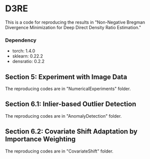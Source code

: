 # D3RE
This is a code for reproducing the results in "Non-Negative Bregman Divergence Minimization for Deep Direct Density Ratio Estimation."

### Dependency
- torch: 1.4.0
- sklearn: 0.22.2
- densratio: 0.2.2 

## Section 5: Experiment with Image Data
The reproducing codes are in "NumericalExperiments" folder.

## Section 6.1: Inlier-based Outlier Detection
The reproducing codes are in "AnomalyDetection" folder.

## Section 6.2: Covariate Shift Adaptation by Importance Weighting
The reproducing codes are in "CovariateShift" folder.
